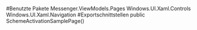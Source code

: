 #Benutzte Pakete
Messenger.ViewModels.Pages
Windows.UI.Xaml.Controls
Windows.UI.Xaml.Navigation
#Exportschnittstellen
public SchemeActivationSamplePage()
